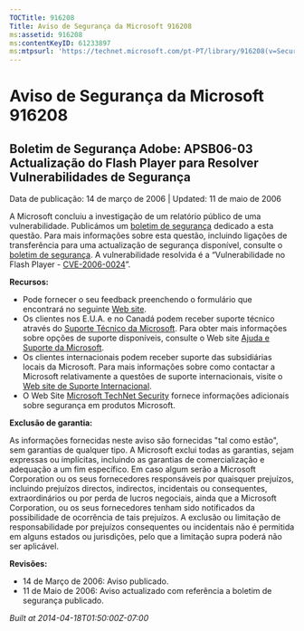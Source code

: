 ```yaml
---
TOCTitle: 916208
Title: Aviso de Segurança da Microsoft 916208
ms:assetid: 916208
ms:contentKeyID: 61233897
ms:mtpsurl: 'https://technet.microsoft.com/pt-PT/library/916208(v=Security.10)'
---
```




Aviso de Segurança da Microsoft 916208
======================================

Boletim de Segurança Adobe: APSB06-03 Actualização do Flash Player para Resolver Vulnerabilidades de Segurança
--------------------------------------------------------------------------------------------------------------

Data de publicação: 14 de março de 2006 | Updated: 11 de maio de 2006

A Microsoft concluiu a investigação de um relatório público de uma vulnerabilidade. Publicámos um [boletim de segurança](http://go.microsoft.com/fwlink/?linkid=59989) dedicado a esta questão. Para mais informações sobre esta questão, incluindo ligações de transferência para uma actualização de segurança disponível, consulte o [boletim de segurança](http://go.microsoft.com/fwlink/?linkid=59989). A vulnerabilidade resolvida é a “Vulnerabilidade no Flash Player - [CVE-2006-0024](http://www.cve.mitre.org/cgi-bin/cvename.cgi?name=cve-2006-0024)”.

**Recursos:**

-   Pode fornecer o seu feedback preenchendo o formulário que encontrará no seguinte [Web site](https://support.microsoft.com/common/survey.aspx?scid=sw;en;1257&amp;showpage=1&amp;ws=technet&amp;sd=tech).
-   Os clientes nos E.U.A. e no Canadá podem receber suporte técnico através do [Suporte Técnico da Microsoft](http://go.microsoft.com/fwlink/?linkid=21131). Para obter mais informações sobre opções de suporte disponíveis, consulte o Web site [Ajuda e Suporte da Microsoft](http://support.microsoft.com/).
-   Os clientes internacionais podem receber suporte das subsidiárias locais da Microsoft. Para mais informações sobre como contactar a Microsoft relativamente a questões de suporte internacionais, visite o [Web site de Suporte Internacional](http://go.microsoft.com/fwlink/?linkid=21155).
-   O Web Site [Microsoft TechNet Security](http://go.microsoft.com/fwlink/?linkid=21132) fornece informações adicionais sobre segurança em produtos Microsoft.

**Exclusão de garantia:**

As informações fornecidas neste aviso são fornecidas "tal como estão", sem garantias de qualquer tipo. A Microsoft exclui todas as garantias, sejam expressas ou implícitas, incluindo as garantias de comercialização e adequação a um fim específico. Em caso algum serão a Microsoft Corporation ou os seus fornecedores responsáveis por quaisquer prejuízos, incluindo prejuízos directos, indirectos, incidentais ou consequentes, extraordinários ou por perda de lucros negociais, ainda que a Microsoft Corporation, ou os seus fornecedores tenham sido notificados da possibilidade de ocorrência de tais prejuízos. A exclusão ou limitação de responsabilidade por prejuízos consequentes ou incidentais não é permitida em alguns estados ou jurisdições, pelo que a limitação supra poderá não ser aplicável.

**Revisões:**

-   14 de Março de 2006: Aviso publicado.
-   11 de Maio de 2006: Aviso actualizado com referência a boletim de segurança publicado.

*Built at 2014-04-18T01:50:00Z-07:00*
